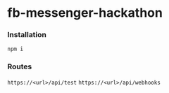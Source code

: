 # fb-messenger-hackathon

### Installation

`npm i`

### Routes 

`https://<url>/api/test`
`https://<url>/api/webhooks`